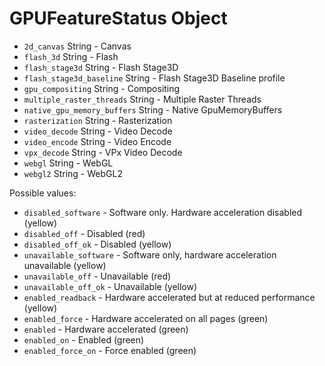 # GPUFeatureStatus Object

- `2d_canvas` String - Canvas
- `flash_3d` String - Flash
- `flash_stage3d` String - Flash Stage3D
- `flash_stage3d_baseline` String - Flash Stage3D Baseline profile
- `gpu_compositing` String - Compositing
- `multiple_raster_threads` String - Multiple Raster Threads
- `native_gpu_memory_buffers` String - Native GpuMemoryBuffers
- `rasterization` String - Rasterization
- `video_decode` String - Video Decode
- `video_encode` String - Video Encode
- `vpx_decode` String - VPx Video Decode
- `webgl` String - WebGL
- `webgl2` String - WebGL2

Possible values:

- `disabled_software` - Software only. Hardware acceleration disabled (yellow)
- `disabled_off` - Disabled (red)
- `disabled_off_ok` - Disabled (yellow)
- `unavailable_software` - Software only, hardware acceleration unavailable (yellow)
- `unavailable_off` - Unavailable (red)
- `unavailable_off_ok` - Unavailable (yellow)
- `enabled_readback` - Hardware accelerated but at reduced performance (yellow)
- `enabled_force` - Hardware accelerated on all pages (green)
- `enabled` - Hardware accelerated (green)
- `enabled_on` - Enabled (green)
- `enabled_force_on` - Force enabled (green)
